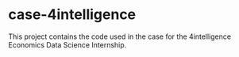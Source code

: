 # case-4intelligence
This project contains the code used in the case for the 4intelligence Economics Data Science Internship.
